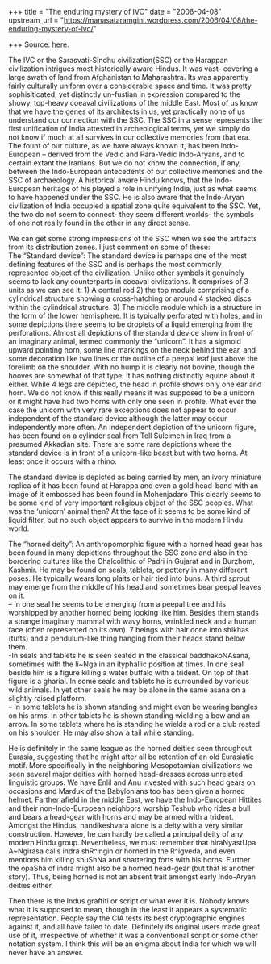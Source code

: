 +++
title = "The enduring mystery of IVC"
date = "2006-04-08"
upstream_url = "https://manasataramgini.wordpress.com/2006/04/08/the-enduring-mystery-of-ivc/"

+++
Source: [here](https://manasataramgini.wordpress.com/2006/04/08/the-enduring-mystery-of-ivc/).

The IVC or the Sarasvati-Sindhu civilization(SSC) or the Harappan civilization intrigues most historically aware Hindus. It was vast- covering a large swath of land from Afghanistan to Maharashtra. Its was apparently fairly culturally uniform over a considerable space and time. It was pretty sophisiticated, yet distinctly un-fustian in expression compared to the showy, top-heavy coeaval civilizations of the middle East. Most of us know that we have the genes of its architects in us, yet practically none of us understand our connection with the SSC. The SSC in a sense represents the first unification of India attested in archeological terms, yet we simply do not know if much at all survives in our collective memories from that era. The fount of our culture, as we have always known it, has been Indo-European – derived from the Vedic and Para-Vedic Indo-Aryans, and to certain extant the Iranians. But we do not know the connection, if any, between the Indo-European antecedents of our collective memories and the SSC of archaeology. A historical aware Hindu knows, that the Indo-European heritage of his played a role in unifying India, just as what seems to have happened under the SSC. He is also aware that the Indo-Aryan civilization of India occupied a spatial zone quite equivalent to the SSC. Yet, the two do not seem to connect- they seem different worlds- the symbols of one not really found in the other in any direct sense.

We can get some strong impressions of the SSC when we see the artifacts from its distribution zones. I just comment on some of these:  
The “Standard device”: The standard device is perhaps one of the most defining features of the SSC and is perhaps the most commonly represented object of the civilization. Unlike other symbols it genuinely seems to lack any counterparts in coeaval civlizations. It comprises of 3 units as we can see it: 1) A central rod 2) the top module comprising of a cylindrical structure showing a cross-hatching or around 4 stacked discs within the cylindrical structure. 3) The middle module which is a structure in the form of the lower hemisphere. It is typically perforated with holes, and in some depictions there seems to be droplets of a liquid emerging from the perforations. Almost all depictions of the standard device show in front of an imaginary animal, termed commonly the “unicorn”. It has a sigmoid upward pointing horn, some line markings on the neck behind the ear, and some decoration like two lines or the outline of a peepal leaf just above the forelimb on the shoulder. With no hump it is clearly not bovine, though the hooves are somewhat of that type. It has nothing distinctly equine about it either. While 4 legs are depicted, the head in profile shows only one ear and horn. We do not know if this really means it was supposed to be a unicorn or it might have had two horns with only one seen in profile. What ever the case the unicorn with very rare exceptions does not appear to occur independent of the standard device although the latter may occur independently more often. An independent depiction of the unicorn figure, has been found on a cylinder seal from Tell Suleimeh in Iraq from a presumed Akkadian site. There are some rare depictions where the standard device is in front of a unicorn-like beast but with two horns. At least once it occurs with a rhino.

The standard device is depicted as being carried by men, an ivory miniature replica of it has been found at Harappa and even a gold head-band with an image of it embossed has been found in Mohenjadaro This clearly seems to be some kind of very important religious object of the SSC peoples. What was the ‘unicorn’ animal then? At the face of it seems to be some kind of liquid filter, but no such object appears to survive in the modern Hindu world.

The “horned deity”: An anthropomorphic figure with a horned head gear has been found in many depictions throughout the SSC zone and also in the bordering cultures like the Chalcolithic of Padri in Gujarat and in Burzhom, Kashmir. He may be found on seals, tablets, or pottery in many different poses. He typically wears long plaits or hair tied into buns. A third sprout may emerge from the middle of his head and sometimes bear peepal leaves on it.  
– In one seal he seems to be emerging from a peepal tree and his worshipped by another horned being looking like him. Besides them stands a strange imaginary mammal with wavy horns, wrinkled neck and a human face (often represented on its own). 7 beings with hair done into shikhas (tufts) and a pendulum-like thing hanging from their heads stand below them.  
-In seals and tablets he is seen seated in the classical baddhakoNAsana, sometimes with the li\~Nga in an ityphallic position at times. In one seal beside him is a figure killing a water buffalo with a trident. On top of that figure is a gharial. In some seals and tablets he is surrounded by various wild animals. In yet other seals he may be alone in the same asana on a slightly raised platform.  
– In some tablets he is shown standing and might even be wearing bangles on his arms. In other tablets he is shown standing wielding a bow and an arrow. In some tablets where he is standing he wields a rod or a club rested on his shoulder. He may also show a tail while standing.

He is definitely in the same league as the horned deities seen throughout Eurasia, suggesting that he might after all be retention of an old Eurasiatic motif. More specifically in the neighboring Mesopotamian civilizations we seen several major deities with horned head-dresses across unrelated linguistic groups. We have Enlil and Anu invested with such head gears on occasions and Marduk of the Babylonians too has been given a horned helmet. Farther afield in the middle East, we have the Indo-European Hittites and their non-Indo-European neighbors worship Teshub who rides a bull and bears a head-gear with horns and may be armed with a trident. Amongst the Hindus, nandikeshvara alone is a deity with a very similar construction. However, he can hardly be called a principal deity of any modern Hindu group. Nevertheless, we must remember that hiraNyastUpa A\~Ngirasa calls indra shR^ingin or horned in the R^igveda, and even mentions him killing shuShNa and shattering forts with his horns. Further the opaSha of indra might also be a horned head-gear (but that is another story). Thus, being horned is not an absent trait amongst early Indo-Aryan deities either.

Then there is the Indus graffiti or script or what ever it is. Nobody knows what it is supposed to mean, though in the least it appears a systematic representation. People say the CIA tests its best cryptographic engines against it, and all have failed to date. Definitely its original users made great use of it, irrespective of whether it was a conventional script or some other notation system. I think this will be an enigma about India for which we will never have an answer.

